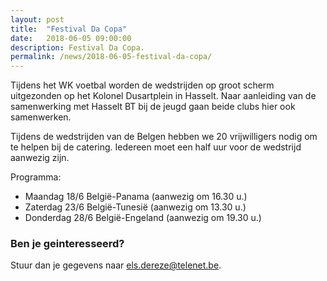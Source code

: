 ```yaml
---
layout: post
title:  "Festival Da Copa"
date:   2018-06-05 09:00:00
description: Festival Da Copa.
permalink: /news/2018-06-05-festival-da-copa/
---
```


Tijdens het WK voetbal worden de wedstrijden op groot scherm uitgezonden op het Kolonel Dusartplein in Hasselt. Naar aanleiding van de samenwerking met Hasselt BT bij de jeugd gaan beide clubs hier ook samenwerken.

Tijdens de wedstrijden van de Belgen hebben we 20 vrijwilligers nodig om te helpen bij de catering. Iedereen moet een half uur voor de wedstrijd aanwezig zijn.

Programma:
* Maandag 18/6 België-Panama (aanwezig om 16.30 u.)
* Zaterdag 23/6 België-Tunesië (aanwezig om 13.30 u.)
* Donderdag 28/6 België-Engeland (aanwezig om 19.30 u.)

### Ben je geinteresseerd? 

Stuur dan je gegevens naar [els.dereze@telenet.be](mailto://els.dereze@telenet.be).
